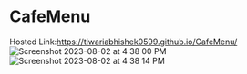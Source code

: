 # CafeMenu
Hosted Link:https://tiwariabhishek0599.github.io/CafeMenu/
![Screenshot 2023-08-02 at 4 38 00 PM](https://github.com/tiwariabhishek0599/CafeMenu/assets/118967913/c308ad16-b3ba-45a0-a016-665a494ac039)
![Screenshot 2023-08-02 at 4 38 14 PM](https://github.com/tiwariabhishek0599/CafeMenu/assets/118967913/97916ff4-b731-45f9-b8d9-b02cd6a9ee62)
